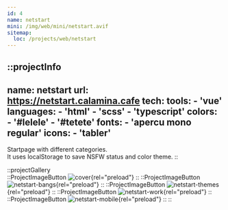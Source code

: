 ```yaml
---
id: 4
name: netstart
mini: /img/web/mini/netstart.avif
sitemap:
  loc: /projects/web/netstart
---
```


::projectInfo
---
name: netstart
url: https://netstart.calamina.cafe
tech: 
    tools:
      - 'vue'
    languages:
      - 'html'
      - 'scss'
      - 'typescript'
    colors:
      - '#lelele'
      - '#tetete'
    fonts:
      - 'apercu mono regular'
    icons:
      - 'tabler'
---
Startpage with different categories.\
It uses localStorage to save NSFW status and color theme.
::

::projectGallery  
  ::ProjectImageButton
    ![cover](/img/web/netstart.avif){rel="preload"}
  ::
  ::ProjectImageButton
    ![netstart-bangs](/img/web/netstart/netstart-bangs.avif){rel="preload"}
  ::
  ::ProjectImageButton
    ![netstart-themes](/img/web/netstart/netstart-themes.avif){rel="preload"}
  :: 
  ::ProjectImageButton
    ![netstart-work](/img/web/netstart/netstart-work.avif){rel="preload"}
  :: 
  ::ProjectImageButton
    ![netstart-mobile](/img/web/netstart/netstart-mobile.avif){rel="preload"}
  :: 
::

<!-- ::projectFeatures
- Search mimicking DuckDuckGo bangs, with instant results on several search engines,
- 4 different themes, each available in light or dark,
- A 'nsfw' button, toggling an additional category and marked links,
- Themes and nsfw state are stored in local storage for persistance
:: -->